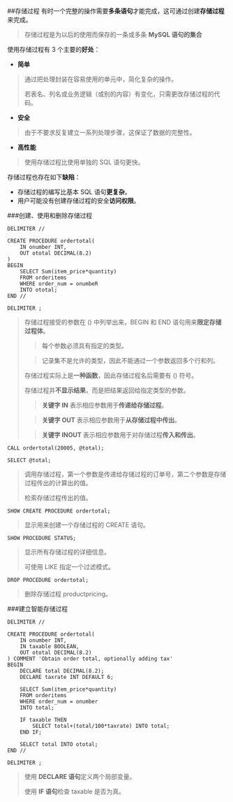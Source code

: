 ##存储过程
有时一个完整的操作需要**多条语句**才能完成，这可通过创建**存储过程**来完成。
> 存储过程是为以后的使用而保存的一条或多条 **MySQL 语句的集合**

使用存储过程有 3 个主要的**好处**：
- **简单**
> 通过把处理封装在容易使用的单元中，简化复杂的操作。
> 
> 若表名、列名或业务逻辑（或别的内容）有变化，只需更改存储过程的代码。
- **安全**
> 由于不要求反复建立一系列处理步骤，这保证了数据的完整性。
- **高性能**
> 使用存储过程比使用单独的 SQL 语句更快。

存储过程也存在如下**缺陷**：
- 存储过程的编写比基本 SQL 语句**更复杂**。
- 用户可能没有创建存储过程的安全**访问权限**。

###创建、使用和删除存储过程
```
DELIMITER //

CREATE PROCEDURE ordertotal(
	IN onumber INT,
	OUT ototal DECIMAL(8.2)
)
BEGIN
	SELECT Sum(item_price*quantity)
	FROM orderitems
	WHERE order_num = onumbeR
	INTO ototal;
END //

DELIMITER ;
```
> 存储过程接受的参数在 () 中列举出来，BEGIN 和 END 语句用来**限定存储过程体**。
> > 每个参数必须具有指定的类型。
> 
> > 记录集不是允许的类型，因此不能通过一个参数返回多个行和列。
> 
> 存储过程实际上是**一种函数**，因此存储过程名后需要有 () 符号。
> 
> 存储过程并**不显示结果**，而是把结果返回给指定类型的参数。
> > **关键字 IN** 表示相应参数用于**传递给存储过程**。
> 
> > **关键字 OUT** 表示相应参数用于**从存储过程中传出**。
>
> > **关键字 INOUT** 表示相应参数用于对存储过程**传入和传出**。

```
CALL ordertotal(20005, @total);

SELECT @total;
```
> 调用存储过程，第一个参数是传递给存储过程的订单号，第二个参数是存储过程传出的计算出的值。
> 
> 检索存储过程传出的值。

```
SHOW CREATE PROCEDURE ordertotal;
```
> 显示用来创建一个存储过程的 CREATE 语句。

```
SHOW PROCEDURE STATUS;
```
> 显示所有存储过程的详细信息。
> 
> 可使用 LIKE 指定一个过滤模式。

```
DROP PROCEDURE ordertotal;
```
> 删除存储过程 productpricing。

###建立智能存储过程
```
DELIMITER //

CREATE PROCEDURE ordertotal(
	IN onumber INT,
	IN taxable BOOLEAN,
	OUT ototal DECIMAL(8.2)
) COMMENT 'Obtain order total, optionally adding tax'
BEGIN
	DECLARE total DECIMAL(8.2);
	DECLARE taxrate INT DEFAULT 6;
	
	SELECT Sum(item_price*quantity)
	FROM orderitems
	WHERE order_num = onumber
	INTO total;
	
	IF taxable THEN
		SELECT total+(total/100*taxrate) INTO total;
	END IF;
	
	SELECT total INTO ototal;
END //

DELIMITER ;
```
> 使用 **DECLARE 语句**定义两个局部变量。
> 
> 使用 **IF 语句**检查 taxable 是否为真。
